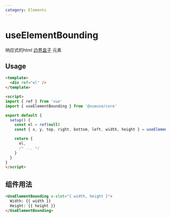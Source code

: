 ```yaml
---
category: Elements
---
```


# useElementBounding

响应式的html [边界盒子](https://developer.mozilla.org/en-US/docs/Web/API/Element/getBoundingClientRect) 元素

## Usage

```html
<template>
  <div ref="el" />
</template>

<script>
import { ref } from 'vue'
import { useElementBounding } from '@vueuse/core'

export default {
  setup() {
    const el = ref(null)
    const { x, y, top, right, bottom, left, width, height } = useElementBounding(el)

    return {
      el,
      /* ... */
    }
  }
}
</script>
```

## 组件用法

```html
<UseElementBounding v-slot="{ width, height }">
  Width: {{ width }}
  Height: {{ height }}
</UseElementBounding>
```
